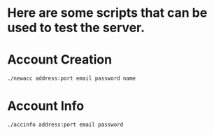 # Here are some scripts that can be used to test the server.

Account Creation
================
```./newacc address:port email password name```

Account Info
============
```./accinfo address:port email password```